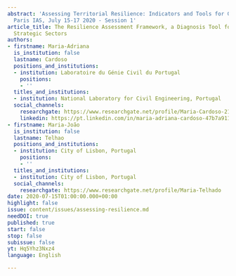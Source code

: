```yaml
---
abstract: 'Assessing Territorial Resilience: Indicators and Tools for Governance,
  Paris IAS, July 15-17 2020 - Session 1'
article_title: The Resilience Assessment Framework, a Diagnosis Tool for Cities and
  Strategic Sectors
authors:
- firstname: Maria-Adriana
  is_institution: false
  lastname: Cardoso
  positions_and_institutions:
  - institution: Laboratoire du Génie Civil du Portugal
    positions:
    - ''
  titles_and_institutions:
  - institution: National Laboratory for Civil Engineering, Portugal
  social_channels:
    researchgate: https://www.researchgate.net/profile/Maria-Cardoso-21
    linkedin: https://pt.linkedin.com/in/maria-adriana-cardoso-47b7a911
- firstname: Maria-João
  is_institution: false
  lastname: Telhao
  positions_and_institutions:
  - institution: City of Lisbon, Portugal
    positions:
    - ''
  titles_and_institutions:
  - institution: City of Lisbon, Portugal
  social_channels:
    researchgate: https://www.researchgate.net/profile/Maria-Telhado
date: 2020-07-15T01:00:00.000+00:00
highlight: false
issue: content/issues/assessing-resilience.md
needDOI: true
published: true
start: false
stop: false
subissue: false
yt: Hq5Yhz3Nxz4
language: English

---
```

<Youtube yt="Hq5Yhz3Nxz4" caption="Why and how we co-created the Resilience AssessmentFramework, a diagnosis tool for cities and strategic sectors" start="false" stop="false"></Youtube>